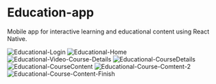 # Education-app
Mobile app for interactive learning and educational content using React Native.

![Educational-Login](https://github.com/user-attachments/assets/766a2c02-5b83-4787-b202-8897a7c3f69b)   ![Educational-Home](https://github.com/user-attachments/assets/effa0ddd-8700-45c7-bb47-30e7c81832fc)
![Educational-Video-Course-Details](https://github.com/user-attachments/assets/54fc1d96-39b2-4cb8-95d3-8810bebf513e)   ![Educational-CourseDetails](https://github.com/user-attachments/assets/97583354-55b3-4c3d-9633-e668eb1787df)
![Educational-CourseContent](https://github.com/user-attachments/assets/48dc2c18-1cec-4f34-a858-8886c05cdeb2)   ![Educational-Course-Comtent-2](https://github.com/user-attachments/assets/125621ff-83c1-4091-b876-04fbac152bca)
![Educational-Course-Content-Finish](https://github.com/user-attachments/assets/e7cdc449-147b-49e0-abda-13f1a4bf00cb) 
